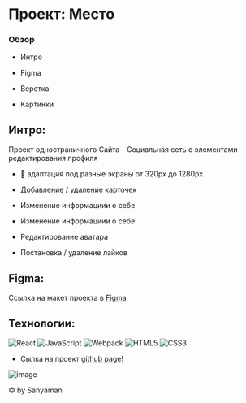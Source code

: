 # Проект: Место
 


 

### Обзор
 

* Интро
 

* Figma


* Верстка
 

* Картинки

 

## Интро:
 

Проект одностраничного Сайта - Социальная сеть с элементами редактирования профиля 
 

+ :iphone: адаптация под разные экраны от 320px до 1280px
 

+ Добавление / удаление карточек
 

+ Изменение информациии о себе
 
+ Изменение информациии о себе

+ Редактирование аватара

+ Постановка / удаление лайков
 

## Figma:
 

Ссылка на макет проекта в [Figma](https://www.figma.com/file/2cn9N9jSkmxD84oJik7xL7/JavaScript.-Sprint-4?node-id=0%3A1)
 


 

## Технологии:
![React](https://img.shields.io/badge/-React-090909?style=for-the-badge&logo=React) 
![JavaScript](https://img.shields.io/badge/-JavaScript-090909?style=for-the-badge&logo=JavaScript)
![Webpack](https://img.shields.io/badge/-Webpack-090909?style=for-the-badge&logo=Webpack)
![HTML5](https://img.shields.io/badge/-HTML5-090909?style=for-the-badge&logo=HTML5)
![CSS3](https://img.shields.io/badge/-CSS3-090909?style=for-the-badge&logo=CSS3)


 + Сылка на проект  [github page](https://sanyaman.github.io/mesto-react-main/)! 
 
 
 
  ![image](https://repository-images.githubusercontent.com/601737892/fd6544e4-8819-4ba1-a55e-d4785340a2b9)
 


 

© by Sanyaman
 
